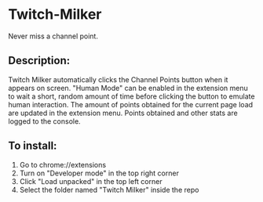 # Twitch-Milker

Never miss a channel point.

## Description:

Twitch Milker automatically clicks the Channel Points button when it appears on screen. "Human Mode" can be enabled in the extension menu to wait a short, random amount of time before clicking the button to emulate human interaction. The amount of points obtained for the current page load are updated in the extension menu. Points obtained and other stats are logged to the console.

## To install:

1. Go to chrome://extensions
2. Turn on "Developer mode" in the top right corner
3. Click "Load unpacked" in the top left corner
4. Select the folder named "Twitch Milker" inside the repo
